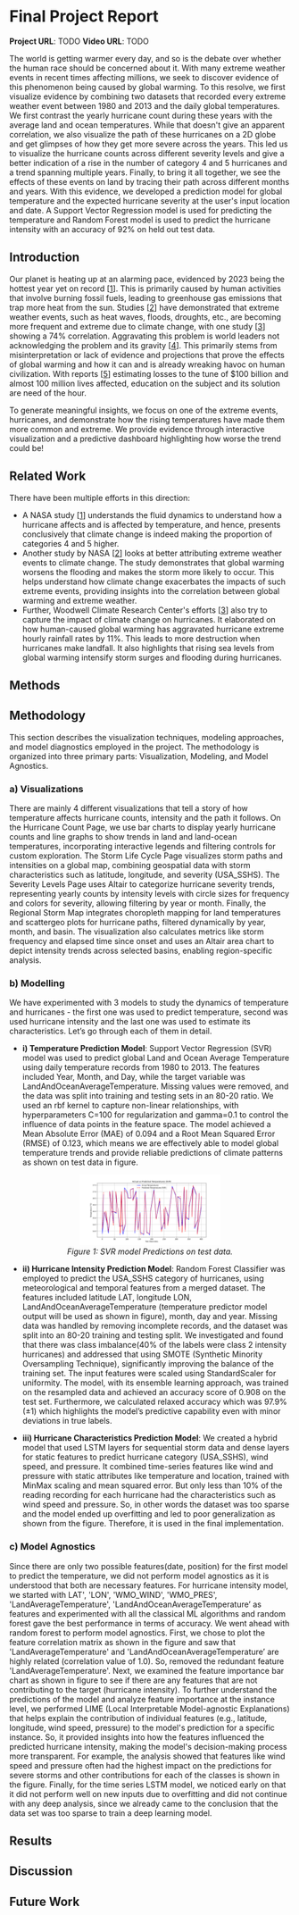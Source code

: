 # Final Project Report

**Project URL**: TODO
**Video URL**: TODO

The world is getting warmer every day, and so is the debate over whether the human race should be concerned about it. With many extreme weather events in recent times affecting millions, we seek to discover evidence of this phenomenon being caused by global warming. To this resolve, we first visualize evidence by combining two datasets that recorded every extreme weather event between 1980 and 2013 and the daily global temperatures. We first contrast the yearly hurricane count during these years with the average land and ocean temperatures. While that doesn't give an apparent correlation, we also visualize the path of these hurricanes on a 2D globe and get glimpses of how they get more severe across the years. This led us to visualize the hurricane counts across different severity levels and give a better indication of a rise in the number of category 4 and 5 hurricanes and a trend spanning multiple years. Finally, to bring it all together, we see the effects of these events on land by tracing their path across different months and years. With this evidence, we developed a prediction model for global temperature and the expected hurricane severity at the user's input location and date. A Support Vector Regression model is used for predicting the temperature and Random Forest model is used to predict the hurricane intensity with an accuracy of 92% on held out test data.

## Introduction
Our planet is heating up at an alarming pace, evidenced by 2023 being the hottest year yet on record [[1](https://climate.copernicus.eu/global-climate-highlights-2023)]. This is primarily caused by human activities that involve burning fossil fuels, leading to greenhouse gas emissions that trap more heat from the sun. Studies [[2](https://science.nasa.gov/climate-change/extreme-weather/)] have demonstrated that extreme weather events, such as heat waves, floods, droughts, etc., are becoming more frequent and extreme due to climate change, with one study [[3](https://interactive.carbonbrief.org/attribution-studies/index.html)] showing a 74% correlation. Aggravating this problem is world leaders not acknowledging the problem and its gravity [[4](https://www.latimes.com/opinion/story/2024-12-02/climate-change-united-states-cop29-trump)]. This primarily stems from misinterpretation or lack of evidence and projections that prove the effects of global warming and how it can and is already wreaking havoc on human civilization. With reports [[5](https://www.rms.com/catastrophe-modeling-report-2023)] estimating losses to the tune of $100 billion and almost 100 million lives affected, education on the subject and its solution are need of the hour.

To generate meaningful insights, we focus on one of the extreme events, hurricanes, and demonstrate how the rising temperatures have made them more common and extreme. We provide evidence through interactive visualization and a predictive dashboard highlighting how worse the trend could be!

## Related Work
There have been multiple efforts in this direction:
- A NASA study [[1](https://science.nasa.gov/earth/climate-change/a-force-of-nature-hurricanes-in-a-changing-climate/)] understands the fluid dynamics to understand how a hurricane affects and is affected by temperature, and hence, presents conclusively that climate change is indeed making the proportion of categories 4 and 5 higher.
- Another study by NASA [[2](https://science.nasa.gov/climate-change/extreme-weather/)] looks at better attributing extreme weather events to climate change. The study demonstrates that global warming worsens the flooding and makes the storm more likely to occur. This helps understand how climate change exacerbates the impacts of such extreme events, providing insights into the correlation between global warming and extreme weather.
- Further, Woodwell Climate Research Center's efforts [[3](https://www.woodwellclimate.org/how-climate-change-is-affecting-hurricanes/)] also try to capture the impact of climate change on hurricanes. It elaborated on how human-caused global warming has aggravated hurricane extreme hourly rainfall rates by 11%. This leads to more destruction when hurricanes make landfall. It also highlights that rising sea levels from global warming intensify storm surges and flooding during hurricanes.

## Methods

## Methodology

This section describes the visualization techniques, modeling approaches, and model diagnostics employed in the project. The methodology is organized into three primary parts: Visualization, Modeling, and Model Agnostics.

### a) Visualizations
There are mainly 4 different visualizations that tell a story of how temperature affects hurricane counts, intensity and the path it follows. On the Hurricane Count Page, we use bar charts to display yearly hurricane counts and line graphs to show trends in land and land-ocean temperatures, incorporating interactive legends and filtering controls for custom exploration. The Storm Life Cycle Page visualizes storm paths and intensities on a global map, combining geospatial data with storm characteristics such as latitude, longitude, and severity (USA_SSHS). The Severity Levels Page uses Altair to categorize hurricane severity trends, representing yearly counts by intensity levels with circle sizes for frequency and colors for severity, allowing filtering by year or month. Finally, the Regional Storm Map integrates choropleth mapping for land temperatures and scattergeo plots for hurricane paths, filtered dynamically by year, month, and basin. The visualization also calculates metrics like storm frequency and elapsed time since onset and uses an Altair area chart to depict intensity trends across selected basins, enabling region-specific analysis.

### b) Modelling
We have experimented with 3 models to study the dynamics of temperature and hurricanes - the first one was used to predict temperature, second was used hurricane intensity and the last one was used to estimate its characteristics. Let’s go through each of them in detail.

- **i) Temperature Prediction Model**: Support Vector Regression (SVR) model was used to predict global Land and Ocean Average Temperature using daily temperature records from 1980 to 2013. The features included Year, Month, and Day, while the target variable was LandAndOceanAverageTemperature. Missing values were removed, and the data was split into training and testing sets in an 80-20 ratio. We used an rbf kernel to capture non-linear relationships, with hyperparameters C=100 for regularization and gamma=0.1 to control the influence of data points in the feature space. The model achieved a Mean Absolute Error (MAE) of 0.094 and a Root Mean Squared Error (RMSE) of 0.123, which means we are effectively able to model global temperature trends and provide reliable predictions of climate patterns as shown on test data in figure.

<p align="center">
  <img src="code/images/svr_temperature_predictions.png" alt="SVR Predictions" style="width:50%;">
  <br>
  <em>Figure 1: SVR model Predictions on test data.</em>
</p>



- **ii) Hurricane Intensity Prediction Model**: Random Forest Classifier was employed to predict the USA_SSHS category of hurricanes, using meteorological and temporal features from a merged dataset. The features included latitude LAT, longitude LON, LandAndOceanAverageTemperature (temperature predictor model output will be used as shown in figure), month, day and year. Missing data was handled by removing incomplete records, and the dataset was split into an 80-20 training and testing split. We investigated and found that there was class imbalance(40% of the labels were class 2 intensity hurricanes) and addressed that using SMOTE (Synthetic Minority Oversampling Technique), significantly improving the balance of the training set. The input features were scaled using StandardScaler for uniformity. The model, with its ensemble learning approach, was trained on the resampled data and achieved an accuracy score of 0.908 on the test set. Furthermore, we calculated relaxed accuracy which was 97.9% (±1) which highlights the model’s predictive capability even with minor deviations in true labels.

- **iii) Hurricane Characteristics Prediction Model**: We created a hybrid model that used LSTM layers for sequential storm data and dense layers for static features to predict hurricane category (USA_SSHS), wind speed, and pressure. It combined time-series features like wind and pressure with static attributes like temperature and location, trained with MinMax scaling and mean squared error. But only less than 10% of the reading recording for each hurricane had the characteristics such as wind speed and pressure. So, in other words the dataset was too sparse and the model ended up overfitting and led to poor generalization as shown from the figure. Therefore, it is used in the final implementation.

### c) Model Agnostics
Since there are only two possible features(date, position) for the first model to predict the temperature, we did not perform model agnostics as it is understood that both are necessary features. For hurricane intensity model, we started with LAT', 'LON', 'WMO_WIND', 'WMO_PRES', 'LandAverageTemperature', 'LandAndOceanAverageTemperature’ as features and experimented with all the classical ML algorithms and random forest gave the best performance in terms of accuracy. We went ahead with random forest to perform model agnostics. First, we chose to plot the feature correlation matrix as shown in the figure and saw that 'LandAverageTemperature' and 'LandAndOceanAverageTemperature’ are highly related (correlation value of 1.0). So, removed the redundant feature 'LandAverageTemperature'. Next, we examined the feature importance bar chart as shown in figure to see if there are any features that are not contributing to the target (hurricane intensity). To further understand the predictions of the model and analyze feature importance at the instance level, we performed LIME (Local Interpretable Model-agnostic Explanations) that helps explain the contribution of individual features (e.g., latitude, longitude, wind speed, pressure) to the model's prediction for a specific instance. So, it provided insights into how the features influenced the predicted hurricane intensity, making the model's decision-making process more transparent. For example, the analysis showed that features like wind speed and pressure often had the highest impact on the predictions for severe storms and other contributions for each of the classes is shown in the figure. Finally, for the time series LSTM model, we noticed early on that it did not perform well on new inputs due to overfitting and did not continue with any deep analysis, since we already came to the conclusion that the data set was too sparse to train a deep learning model.

## Results

## Discussion

## Future Work
